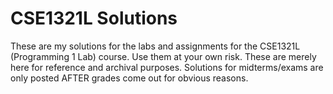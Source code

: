 # CSE1321L Solutions

These are my solutions for the labs and assignments for the CSE1321L (Programming 1 Lab) course.
Use them at your own risk. These are merely here for reference and archival purposes.
Solutions for midterms/exams are only posted AFTER grades come out for obvious reasons.
